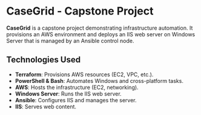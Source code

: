 # CaseGrid - Capstone Project

**CaseGrid** is a capstone project demonstrating infrastructure automation. It provisions an AWS environment and deploys an IIS web server on Windows Server that is managed by an Ansible control node.

## Technologies Used
- **Terraform**: Provisions AWS resources (EC2, VPC, etc.).
- **PowerShell & Bash**: Automates Windows and cross-platform tasks.
- **AWS**: Hosts the infrastructure (EC2, networking).
- **Windows Server**: Runs the IIS web server.
- **Ansible**: Configures IIS and manages the server.
- **IIS**: Serves web content.
